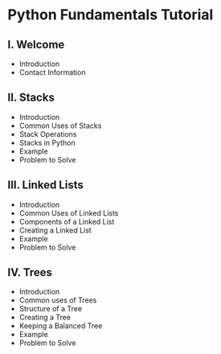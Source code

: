 # Python Fundamentals Tutorial
## I. Welcome
* Introduction
* Contact Information
## II. Stacks
* Introduction
* Common Uses of Stacks
* Stack Operations
* Stacks in Python
* Example
* Problem to Solve
## III. Linked Lists
* Introduction
* Common Uses of Linked Lists
* Components of a Linked List
* Creating a Linked List
* Example
* Problem to Solve
## IV. Trees
* Introduction
* Common uses of Trees
* Structure of a Tree
* Creating a Tree
* Keeping a Balanced Tree
* Example
* Problem to Solve
